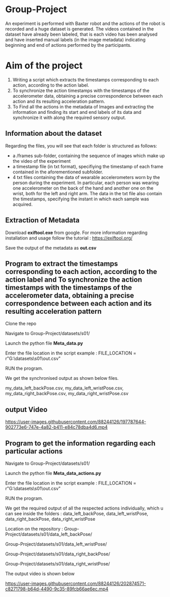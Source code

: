 # Group-Project

An experiment is performed with Baxter robot and the actions of the robot is recorded and a huge dataset is generated. The videos contained in the dataset have already been labeled, that is each video has been analysed and have inserted manual labels (in the image metadata) indicating beginning and end of actions performed by the participants. 

# Aim of the project

1. Writing a script which extracts the timestamps corresponding to each action, according to the action label. 
2. To synchronize the action timestamps with the timestamps of the accelerometer data, obtaining a precise correspondence between each action and its resulting            acceleration pattern. 
3. To Find all the actions in the metadata of Images and extracting the information and finding its start and end labels of its data and synchronize it with along the    required sensory output.

## Information about the dataset

Regarding the files, you will see that each folder is structured as follows:
- a /frames sub-folder, containing the sequence of images which make up the video of the experiment
- a timestamp file (in txt format), specifiying the timestamp of each frame contained in the aforementioned subfolder.
- 4 txt files containing the data of wearable accelerometers worn by the person during the experiment. In particular, each person was wearing one accelerometer on the back of the hand and another one on the wrist, both for the left and right arm. The data in the txt file also contain the timestamps, specifying the instant in which each sample was acquired.

## Extraction of Metadata

Download **exiftool.exe** from google.
For more information regarding installation and usage follow the tutorial : https://exiftool.org/

Save the output of the metadata as **out.csv**

## Program to extract the timestamps corresponding to each action, according to the action label and To synchronize the action timestamps with the timestamps of the accelerometer data, obtaining a precise correspondence between each action and its resulting acceleration pattern
Clone the repo 

Navigate to Group-Project/datasets/s01/

Launch the python file **Meta_data.py** 

Enter the file location in the script
example : FILE_LOCATION = r"G:\datasets\s01\out.csv"

RUN the program.

We get the synchronised output as shown below files.

my_data_left_backPose.csv,
my_data_left_wristPose.csv,
my_data_right_backPose.csv,
my_data_right_wristPose.csv

## output Video

https://user-images.githubusercontent.com/88244126/197787644-902773e6-747e-4a82-b411-e84c78dba4d6.mp4

## Program to get the information regarding each particular actions

Navigate to Group-Project/datasets/s01/

Launch the python file **Meta_data_actions.py** 

Enter the file location in the script
example : FILE_LOCATION = r"G:\datasets\s01\out.csv"

RUN the program.

We get the required output of all the respected actions individually, which u can see inside the folders : 
data_left_backPose,
data_left_wristPose,
data_right_backPose,
data_right_wristPose 

Location on the repository :
Group-Project/datasets/s01/data_left_backPose/

Group-Project/datasets/s01/data_left_wristPose/

Group-Project/datasets/s01/data_right_backPose/

Group-Project/datasets/s01/data_right_wristPose/


The output video is shown below

https://user-images.githubusercontent.com/88244126/202874571-c8271798-b64d-4490-9c35-89fcb66ae6ec.mp4
